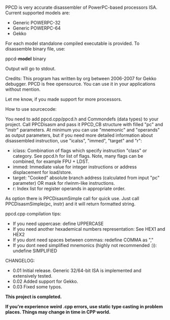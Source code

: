 PPCD is very accurate disassembler of PowerPC-based processors ISA. Current supported models are:

  * Generic POWERPC-32
  * Generic POWERPC-64
  * Gekko

For each model standalone compiled executable is provided. To disassemble binary file, use:

ppcd-**model** binary

Output will go to stdout.

Credits: This program has written by org between 2006-2007 for Gekko debugger. PPCD is free opensource. You can use it in your applications without mention.

Let me know, if you made support for more processors.

How to use sourcecode:

You need to add ppcd.cpp/ppcd.h and Commondefs (data types) to your project. Call PPCDisasm and pass it PPCD\_CB structure with filled "pc" and "instr" parameters. At minimum you can use "mnemonic" and "operands" as output parameters, but if you need more detailed information about disassembled instruction, use "icalss", "immed", "target" and "r":

  * iclass: Combination of flags which specify instruction "class" or category. See ppcd.h for list of flags. Note, many flags can be combined, for example FPU + LDST.
  * immed: Immediate value for integer instructions or address displacement for load/store.
  * target: "Cooked" absolute branch address (calculated from input "pc" parameter) OR mask for rlwinm-like instructions.
  * r: Index list for register operands in appropriate order.

As option there is PPCDisasmSimple call for quick use. Just call PPCDisasmSimple(pc, instr) and it will return formatted string.

ppcd.cpp compilation tips:

  * If you need uppercase: define UPPERCASE
  * If you need another hexademical numbers representation: See HEX1 and HEX2
  * If you dont need spaces between commas: redefine COMMA as ","
  * If you dont need simplified mnemonics (highly not recommended :)): undefine SIMPLIFIED

CHANGELOG:

  * 0.01    Initial release. Generic 32/64-bit ISA is implemented and extensively tested.
  * 0.02    Added support for Gekko.
  * 0.03    Fixed some typos.

**This project is completed.**

**If you're experience weird .cpp errors, use static type casting in problem places. Things may change in time in CPP world.**
